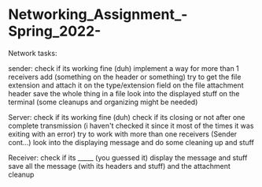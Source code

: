 # Networking_Assignment_-Spring_2022-
Network tasks:

sender:
	check if its working fine (duh)
	implement a way for more than 1 receivers add (something on the header or something)
	try to get the file extension and attach it on the type/extension field on the file attachment header
	save the whole thing in a file
	look into the displayed stuff on the terminal (some cleanups and organizing might be needed)



Server:
	check if its working fine (duh)
	check if its closing or not after one complete transmission (i haven't checked it since it most of the times it was exiting with an error)
	try to work with more than one receivers (Sender cont...)
	look into the displaying message and do some cleaning up and stuff

Receiver:
	check if its _____ (you guessed it)
	display the message and stuff
	save all the message (with its headers and stuff) and the attachment
	cleanup
